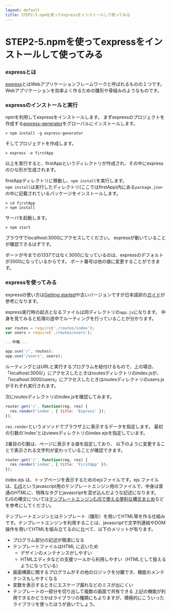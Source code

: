 ```yaml
---
layout: default
title: STEP2-5.npmを使ってexpressをインストールして使ってみる
---
```

# STEP2-5.npmを使ってexpressをインストールして使ってみる

### expressとは
[express](https://www.npmjs.org/package/express)とはWebアプリケーションフレームワークと呼ばれるものの１つです。
Webアプリケーションを効率よく作るための雛形や骨組みのようなものです。

### expressのインストールと実行
npmを利用してexpressをインストールします。
まずexpressのプロジェクトを作成する[express-generator](https://www.npmjs.org/package/express-generator)をグローバルにインストールします。


```
> npm install -g express-generator
```

そしてプロジェクトを作成します。

```
> express -e firstApp
```
以上を実行すると、firstAppというディレクトリが作成され、その中にexpressのひな形が生成されます。

firstAppディレクトリに移動し、`npm install`を実行します。  
`npm install`は実行したディレクトリ(ここではfirstApp)内にある`package.json`の中に記載されているパッケージをインストールします。

```
> cd firstApp
> npm install
```

サーバを起動します。

```
> npm start
```

ブラウザでlocalhost:3000にアクセスしてください。
expressが動いていることが確認できるはずです。

ポートが今までの1337ではなく3000になっているのは、expressのデフォルトが3000になっているからです。
ポート番号は他の値に変更することができます。

### expressを使ってみる
expressの使い方は[Getting started](http://expressjs.com/en/starter/installing.html)や古いバージョンですが日本語訳の[ガイド](http://hideyukisaito.github.io/expressjs-doc_ja/guide/)が参考になります。


express実行時の起点となるファイルは同ディレクトリの`app.js`になります。
中身を見てみると処理の途中でルーティングを行っていることが分かります。


```js
var routes = require('./routes/index');
var users = require('./routes/users');

...中略...

app.use('/', routes);
app.use('/users', users);
```

ルーティングとはURLと実行するプログラムを紐付けるもので、上の場合、
「localhost:3000/」にアクセスしたときはroutesディレクトリのindex.jsが、  
「localhost:3000/users」にアクセスしたときはroutesディレクトリのusers.jsがそれぞれ実行されます。

次にroutesディレクトリのindex.jsを確認してみます。

```js
router.get('/', function(req, res) {
  res.render('index', { title: 'Express' });
});
```
`res.render`というメソッドでブラウザ上に表示するデータを指定します。
最初の引数の'index'とはviewsディレクトリのindex.ejsを指定しています。

2番目の引数は、ページに表示する値を設定しており、
以下のように変更することで表示される文字列が変わっていることが確認できます。

```js
router.get('/', function(req, res) {
  res.render('index', { title: 'FirstApp' });
});
```

index.ejs は、トップページを表示するためのejsファイルです。ejs ファイルは、[EJS](http://ejs.co/)というjavascript用のテンプレートエンジン用のファイルで、中身は普通のHTMLに、特殊なタグとjavascriptを混ぜ込んだような記述になります。EJSの構文については[テンプレートエンジンEJSで使える便利な構文まとめ](http://qiita.com/y_hokkey/items/31f1daa6cecb5f4ea4c9)などを参考にしてください。

テンプレートエンジンとはテンプレート（雛形）を用いてHTML等を作る仕組みです。テンプレートエンジンを利用することは、javascriptで文字列連結やDOM操作を用いてHTMLを組み立てるのに比べて、以下のメリットが有ります。

* プログラム部分の記述が簡潔になる
* テンプレートファイルはHTML に近いため
  * デザインのメンテナンスがしやすい
  * HTMLエディタなどの支援ツールから利用しやすい（HTMLとして扱えるようになっている）
* 画面構築に関するプログラムがその他のロジックを分離でき、機能のメンテナンスもしやすくなる
* 変数を表示するときにエスケープ漏れなどのミスが出にくい
* テンプレートの一部分を切り出して複数の画面で共有できる
上記の機能が利用できるかどうかはライブラリの種類にもよりますが、積極的にこういったライブラリを使ったほうが良いでしょう。
